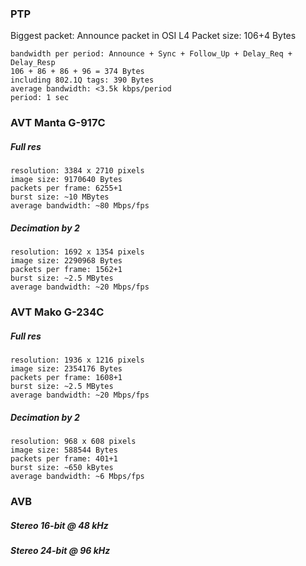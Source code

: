 
### PTP
Biggest packet: 
    Announce packet in OSI L4
    Packet size: 106+4 Bytes

    bandwidth per period: Announce + Sync + Follow_Up + Delay_Req + Delay_Resp
    106 + 86 + 86 + 96 = 374 Bytes
    including 802.1Q tags: 390 Bytes
    average bandwidth: <3.5k kbps/period
    period: 1 sec

### AVT Manta G-917C
##### Full res
    resolution: 3384 x 2710 pixels
    image size: 9170640 Bytes
    packets per frame: 6255+1
    burst size: ~10 MBytes
    average bandwidth: ~80 Mbps/fps
##### Decimation by 2
    resolution: 1692 x 1354 pixels
    image size: 2290968 Bytes
    packets per frame: 1562+1
    burst size: ~2.5 MBytes
    average bandwidth: ~20 Mbps/fps


### AVT Mako G-234C
##### Full res
    resolution: 1936 x 1216 pixels
    image size: 2354176 Bytes
    packets per frame: 1608+1
    burst size: ~2.5 MBytes
    average bandwidth: ~20 Mbps/fps
##### Decimation by 2
    resolution: 968 x 608 pixels
    image size: 588544 Bytes
    packets per frame: 401+1
    burst size: ~650 kBytes
    average bandwidth: ~6 Mbps/fps


### AVB
##### Stereo 16-bit @ 48 kHz

##### Stereo 24-bit @ 96 kHz